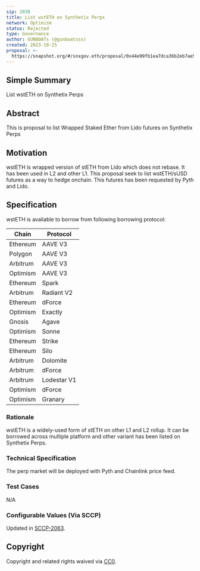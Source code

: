 ```yaml
---
sip: 2038
title: List wstETH on Synthetix Perps
network: Optimism
status: Rejected
type: Governance
author: GUNBOATs (@gunboatsss)
created: 2023-10-25
proposal: >-
  https://snapshot.org/#/snxgov.eth/proposal/0x44e99fb1ea7dca36b2eb7ae55d8f5a73eaeae75120854388a5015a606ddda409
---
```


<!--You can leave these HTML comments in your merged SIP and delete the visible duplicate text guides, they will not appear and may be helpful to refer to if you edit it again. This is the suggested template for new SIPs. Note that an SIP number will be assigned by an editor. When opening a pull request to submit your SIP, please use an abbreviated title in the filename, `sip-draft_title_abbrev.md`. The title should be 44 characters or less.-->


## Simple Summary

<!--"If you can't explain it simply, you don't understand it well enough." Simply describe the outcome the proposed changes intends to achieve. This should be non-technical and accessible to a casual community member.-->

List wstETH on Synthetix Perps

## Abstract

<!--A short (~200 word) description of the proposed change, the abstract should clearly describe the proposed change. This is what *will* be done if the SIP is implemented, not *why* it should be done or *how* it will be done. If the SIP proposes deploying a new contract, write, "we propose to deploy a new contract that will do x".-->

This is proposal to list Wrapped Staked Ether from Lido futures on Synthetix Perps

## Motivation

<!--This is the problem statement. This is the *why* of the SIP. It should clearly explain *why* the current state of the protocol is inadequate.  It is critical that you explain *why* the change is needed, if the SIP proposes changing how something is calculated, you must address *why* the current calculation is inaccurate or wrong. This is not the place to describe how the SIP will address the issue!-->

wstETH is wrapped version of stETH from Lido which does not rebase. It has been used in L2 and other L1. This proposal seek to list wstETH/sUSD futures as a way to hedge onchain. This futures has been requested by Pyth and Lido.

## Specification

<!--The specification should describe the syntax and semantics of any new feature, there are five sections
1. Overview
2. Rationale
3. Technical Specification
4. Test Cases
5. Configurable Values
-->

wstETH is avaliable to borrow from following borrowing protocol:

| Chain    | Protocol    |
|----------|-------------|
| Ethereum | AAVE V3     |
| Polygon  | AAVE V3     |
| Arbitrum | AAVE V3     |
| Optimism | AAVE V3     |
| Ethereum | Spark       |
| Arbitrum | Radiant V2  |
| Ethereum | dForce      |
| Optimism | Exactly     |
| Gnosis   | Agave       |
| Optimism | Sonne       |
| Ethereum | Strike      |
| Ethereum | Silo        |
| Arbitrum | Dolomite    |
| Arbitrum | dForce      |
| Arbitrum | Lodestar V1 |
| Optimism | dForce      |
| Optimism | Granary     |

### Rationale

<!--This is where you explain the reasoning behind how you propose to solve the problem. Why did you propose to implement the change in this way, what were the considerations and trade-offs. The rationale fleshes out what motivated the design and why particular design decisions were made. It should describe alternate designs that were considered and related work. The rationale may also provide evidence of consensus within the community, and should discuss important objections or concerns raised during discussion.-->

wstETH is a widely-used form of stETH on other L1 and L2 rollup. It can be borrowed across multiple platform and other variant has been listed on Synthetix Perps.

### Technical Specification

<!--The technical specification should outline the public API of the changes proposed. That is, changes to any of the interfaces Synthetix currently exposes or the creations of new ones.-->

The perp market will be deployed with Pyth and Chainlink price feed.

### Test Cases

<!--Test cases for an implementation are mandatory for SIPs but can be included with the implementation..-->

N/A

### Configurable Values (Via SCCP)

<!--Please list all values configurable via SCCP under this implementation.-->

Updated in [SCCP-2063](https://sips.synthetix.io/sccp/sccp-2063).

## Copyright

Copyright and related rights waived via [CC0](https://creativecommons.org/publicdomain/zero/1.0/).
